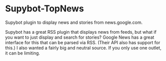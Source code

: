 Supybot-TopNews
===============

Supybot plugin to display news and stories from news.google.com. 

Supybot has a great RSS plugin that displays news from feeds, but what if you
want to just display and search for stories? Google News has a great interface
for this that can be parsed via RSS. (Their API also has support for this.)
I also wanted a fairly big and neutral source. If you only use one outlet,
it can be limiting.
